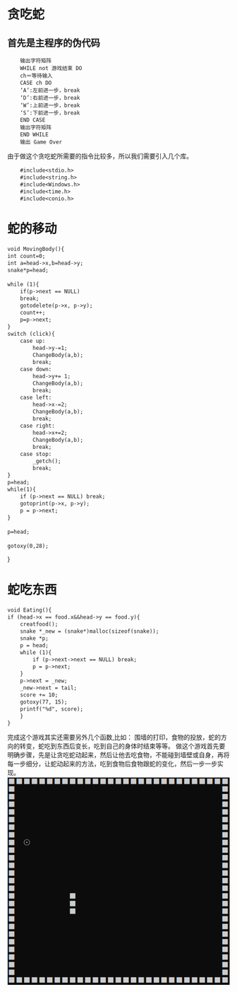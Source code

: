 # 贪吃蛇

## 首先是主程序的伪代码

        输出字符矩阵
        WHILE not 游戏结束 DO
        ch＝等待输入
        CASE ch DO
        ‘A’:左前进一步，break 
        ‘D’:右前进一步，break    
        ‘W’:上前进一步，break    
        ‘S’:下前进一步，break    
        END CASE
        输出字符矩阵
        END WHILE
        输出 Game Over

由于做这个贪吃蛇所需要的指令比较多，所以我们需要引入几个库。
        
        #include<stdio.h>
        #include<string.h>
        #include<Windows.h>
        #include<time.h>
        #include<conio.h>

 # 蛇的移动

    
    void MovingBody(){
	int count=0;
	int a=head->x,b=head->y;
	snake*p=head;

	while (1){
		if(p->next == NULL)
		break;
		gotodelete(p->x, p->y);
		count++;
		p=p->next;
	}
	switch (click){
		case up:
			head->y-=1;
			ChangeBody(a,b);
			break;
		case down:
			head->y+= 1;
			ChangeBody(a,b);
			break;
		case left:
			head->x-=2;
			ChangeBody(a,b);
			break;
		case right:
			head->x+=2;
			ChangeBody(a,b);
			break;
		case stop:
			_getch();
			break;
	}
	p=head;
	while(1){
		if (p->next == NULL) break;
		gotoprint(p->x, p->y);
		p = p->next;
	}
	
	p=head;
	 
	gotoxy(0,28);
	
}

# 蛇吃东西


    void Eating(){
	if (head->x == food.x&&head->y == food.y){
		creatfood();
		snake *_new = (snake*)malloc(sizeof(snake));
		snake *p;
		p = head;
		while (1){
			if (p->next->next == NULL) break;
			p = p->next;
		}
		p->next = _new;
		_new->next = tail;
		score += 10;
		gotoxy(77, 15);
		printf("%d", score);
	    }
    }


完成这个游戏其实还需要另外几个函数,比如：
围墙的打印，食物的投放，蛇的方向的转变，蛇吃到东西后变长，吃到自己的身体时结束等等。
做这个游戏首先要明确步骤，先是让贪吃蛇动起来，然后让他去吃食物，不能碰到墙壁或自身，再将每一步细分，让蛇动起来的方法，吃到食物后食物跟蛇的变化，然后一步一步实现。 
![](images/lab13.1.png)